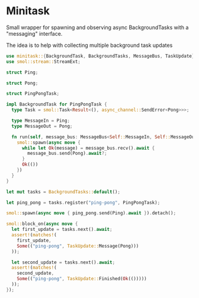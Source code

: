 # Minitask

Small wrapper for spawning and observing async BackgroundTasks with a "messaging" interface.

The idea is to help with collecting multiple background task updates  

```rust
use minitask::{BackgroundTask, BackgroundTasks, MessageBus, TaskUpdate};
use smol::stream::StreamExt;

struct Ping;

struct Pong;

struct PingPongTask;

impl BackgroundTask for PingPongTask {
  type Task = smol::Task<Result<(), async_channel::SendError<Pong>>>;

  type MessageIn = Ping;
  type MessageOut = Pong;

  fn run(self, message_bus: MessageBus<Self::MessageIn, Self::MessageOut>) -> Self::Task {
    smol::spawn(async move {
      while let Ok(message) = message_bus.recv().await {
        message_bus.send(Pong).await?;
      }
      Ok(())
    })
  }
}

let mut tasks = BackgroundTasks::default();

let ping_pong = tasks.register("ping-pong", PingPongTask);

smol::spawn(async move { ping_pong.send(Ping).await }).detach();

smol::block_on(async move {
  let first_update = tasks.next().await;
  assert!(matches!(
    first_update,
    Some(("ping-pong", TaskUpdate::Message(Pong)))
  ));

  let second_update = tasks.next().await;
  assert!(matches!(
    second_update,
    Some(("ping-pong", TaskUpdate::Finished(Ok(()))))
  ));
});
```

